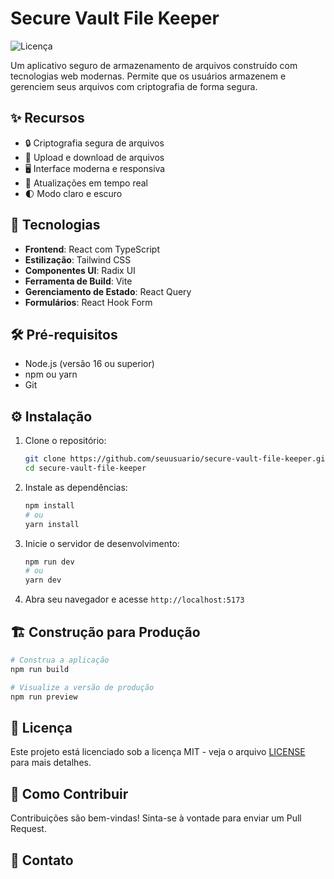 # Secure Vault File Keeper

![Licença](https://img.shields.io/badge/licença-MIT-blue.svg)

Um aplicativo seguro de armazenamento de arquivos construído com tecnologias web modernas. Permite que os usuários armazenem e gerenciem seus arquivos com criptografia de forma segura.

## ✨ Recursos

- 🔒 Criptografia segura de arquivos
- 📁 Upload e download de arquivos
- 🖥️ Interface moderna e responsiva
- 🔄 Atualizações em tempo real
- 🌓 Modo claro e escuro

## 🚀 Tecnologias

- **Frontend**: React com TypeScript
- **Estilização**: Tailwind CSS
- **Componentes UI**: Radix UI
- **Ferramenta de Build**: Vite
- **Gerenciamento de Estado**: React Query
- **Formulários**: React Hook Form

## 🛠️ Pré-requisitos

- Node.js (versão 16 ou superior)
- npm ou yarn
- Git

## ⚙️ Instalação

1. Clone o repositório:
   ```bash
   git clone https://github.com/seuusuario/secure-vault-file-keeper.git
   cd secure-vault-file-keeper
   ```

2. Instale as dependências:
   ```bash
   npm install
   # ou
   yarn install
   ```

3. Inicie o servidor de desenvolvimento:
   ```bash
   npm run dev
   # ou
   yarn dev
   ```

4. Abra seu navegador e acesse `http://localhost:5173`

## 🏗️ Construção para Produção

```bash
# Construa a aplicação
npm run build

# Visualize a versão de produção
npm run preview
```

## 📝 Licença

Este projeto está licenciado sob a licença MIT - veja o arquivo [LICENSE](LICENSE) para mais detalhes.

## 🤝 Como Contribuir

Contribuições são bem-vindas! Sinta-se à vontade para enviar um Pull Request.

## 📧 Contato
